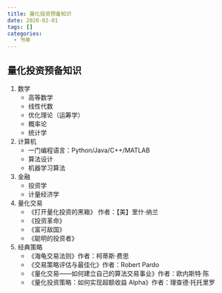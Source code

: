 ```yaml
---
title: 量化投资预备知识
date: 2020-02-01
tags: []
categories:
  - 书单
---
```


## 量化投资预备知识

1. 数学
   - 高等数学
   - 线性代数
   - 优化理论（运筹学）
   - 概率论
   - 统计学
2. 计算机
   - 一门编程语言：Python/Java/C++/MATLAB
   - 算法设计
   - 机器学习算法
3. 金融
   - 投资学
   - 计量经济学
4. 量化交易
   - 《打开量化投资的黑箱》 作者：【美】里什·纳兰
   - 《投资革命》
   - 《富可敌国》
   - 《聪明的投资者》
5. 经典策略
   - 《海龟交易法则》作者：柯蒂斯·费思
   - 《交易策略评估与最佳化》作者：Robert Pardo
   - 《量化交易——如何建立自己的算法交易事业》作者：欧内斯特·陈
   - 《量化投资策略：如何实现超额收益 Alpha》作者：理查德·托托里罗
